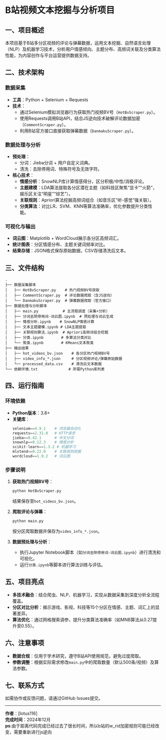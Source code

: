 
# B站视频文本挖掘与分析项目

## 一、项目概述
本项目基于B站多分区视频的评论与弹幕数据，运用文本挖掘、自然语言处理（NLP）及机器学习技术，分析用户情感倾向、主题分布、高频词关联及分类算法性能，为内容创作与平台运营提供数据支持。

## 二、技术架构
### 数据采集
- **工具**：Python + Selenium + Requests  
- **技术**：  
  - 通过Selenium模拟浏览器行为获取热门视频BV号（`HotBvScraper.py`）。  
  - 使用Requests调用B站API，结合JS逆向技术破解评论数据加密（`CommentScraper.py`）。  
  - 利用B站官方接口直接获取弹幕数据（`DanmakuScraper.py`）。  

### 数据处理与分析
- **预处理**：  
  - 分词：Jieba分词 + 用户自定义词典。  
  - 清洗：去除停用词、特殊符号及无效字符。  
- **核心技术**：  
  - **情感分析**：SnowNLP库计算情感得分，区分积极/中性/消极评论。  
  - **主题建模**：LDA算法提取各分区潜在主题（如科技区聚焦“显卡”“火箭”，娱乐区关注“明星”“综艺”）。  
  - **关联规则**：Apriori算法挖掘高频词组合（如音乐区“听-感觉”强关联）。  
  - **分类算法**：对比LR、SVM、KNN等算法准确率，优化参数提升分类性能。  

### 可视化与输出
- **词云图**：Matplotlib + WordCloud展示各分区高频词汇。  
- **统计图表**：分区情感分布、主题关键词频率对比。  
- **结果存储**：JSON格式保存原始数据，CSV存储清洗后文本。  

## 三、文件结构
```
.
├── 数据采集脚本
│   ├── HotBvScraper.py    # 热门视频BV号获取
│   ├── CommentScraper.py  # 评论数据爬取（含JS逆向）
│   └── DanmakuScraper.py  # 弹幕数据爬取（官方接口）
├── 数据处理与分析脚本
│   ├── main.py           # 主流程调度（采集+分析）
│   ├── 分词去除停用词-词云图.ipynb  # 预处理与词云生成
│   ├── 情感分析.ipynb    # SnowNLP情感计算
│   ├── 文本主题建模.ipynb # LDA主题提取
│   ├── 关联规则算法.ipynb  # Apriori高频词组合挖掘
│   ├── 分类.ipynb        # 多算法分类对比
│   └── 聚类.ipynb        # KMeans文本聚类
├── 输出结果
│   ├── hot_videos_bv.json    # 各分区热门视频BV号
│   ├── video_info_*.json     # 分区视频评论/弹幕原始数据
│   └── processed_data.csv    # 清洗后文本数据
└── 依赖环境.txt              # 所需Python库列表
```

## 四、运行指南
### 环境依赖
- **Python版本**：3.8+  
- **关键库**：  
  ```python
  selenium==4.9.1    # 浏览器自动化
  requests==2.31.0   # HTTP请求
  jieba==0.42.1      # 中文分词
  snownlp==0.12.3    # 情感分析
  scikit-learn==1.3.2 # 机器学习
  mlxtend==0.22.0    # 关联规则挖掘
  wordcloud==1.9.2   # 词云图
  ```

### 步骤说明
1. **获取热门视频BV号**：  
   ```bash
   python HotBvScraper.py
   ```
   结果保存至`hot_videos_bv.json`。  

2. **爬取评论与弹幕**：  
   ```bash
   python main.py
   ```
   按分区爬取数据并保存为`video_info_*.json`。  

3. **数据预处理与分析**：  
   - 执行Jupyter Notebook脚本（如`分词去除停用词-词云图.ipynb`）进行清洗和可视化。  
   - 运行`分类.ipynb`等脚本进行算法训练与评估。  

## 五、项目亮点
- **多技术融合**：结合爬虫、NLP、机器学习，实现从数据采集到深度分析全流程覆盖。  
- **分区对比分析**：揭示游戏、影视、科技等15个分区在情感、主题、词汇上的显著差异。  
- **算法优化**：通过网格搜索调参，提升分类算法准确率（如MNB算法从0.27提升至0.55）。  

## 六、注意事项
- **数据合规**：仅用于学术研究，遵守B站API使用规范，避免过度爬取。  
- **参数调整**：根据实际需求修改`main.py`中的爬取数量（默认500条/视频）及算法参数。  

## 七、联系方式
如需协作或反馈问题，请通过GitHub Issues提交。  

---  
**作者**：[lotus116]  
**完成时间**：2024年12月  
**ps**:由于距离代码完成已经过去了很长时间，所以b站的w_rid加密规则可能已经改变，需要重新进行js逆向
